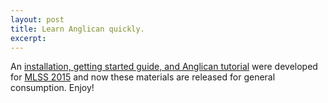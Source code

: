 ```yaml
---
layout: post
title: Learn Anglican quickly.
excerpt: 
---
```


An [installation, getting started guide, and Anglican tutorial](https://bitbucket.org/probprog/mlss2015/raw/aa10c392733811aacf441f7b0fce8d6640db0372/docs/getting-started/anglican-getting-started-guide.pdf) were developed for [MLSS 2015](http://mlss.tuebingen.mpg.de/2015/) and now these materials are released for general consumption.  Enjoy!
